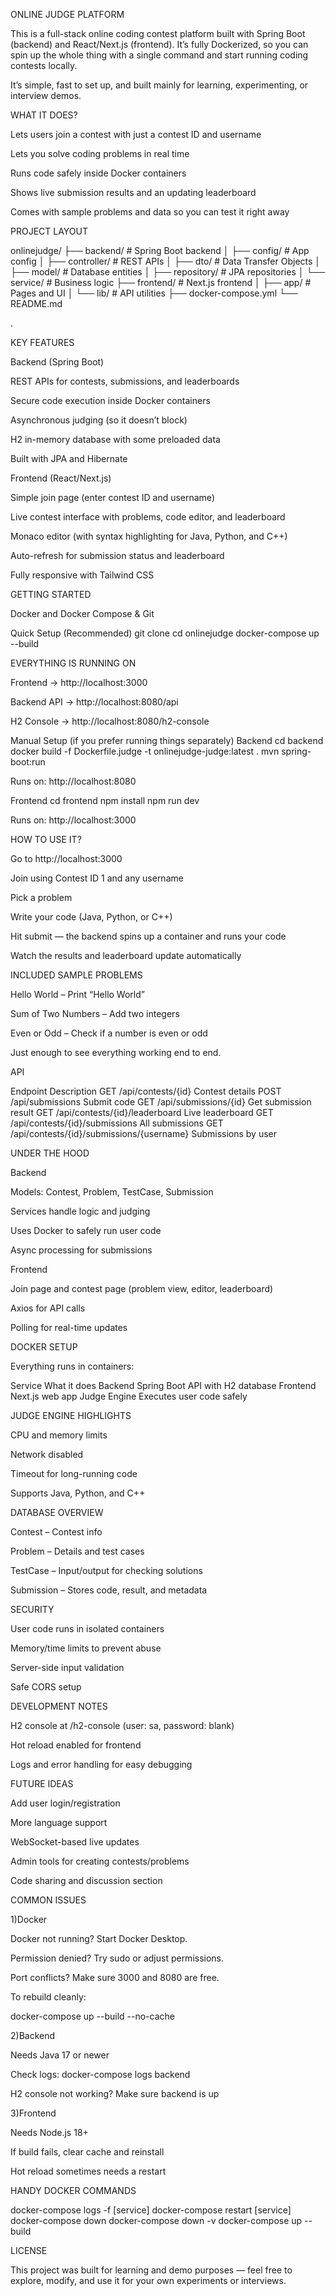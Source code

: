ONLINE JUDGE PLATFORM

This is a full-stack online coding contest platform built with Spring Boot (backend) and React/Next.js (frontend).
It’s fully Dockerized, so you can spin up the whole thing with a single command and start running coding contests locally.

It’s simple, fast to set up, and built mainly for learning, experimenting, or interview demos.


WHAT IT DOES?

Lets users join a contest with just a contest ID and username

Lets you solve coding problems in real time

Runs code safely inside Docker containers

Shows live submission results and an updating leaderboard

Comes with sample problems and data so you can test it right away


PROJECT LAYOUT

onlinejudge/
├── backend/               # Spring Boot backend
│   ├── config/            # App config
│   ├── controller/        # REST APIs
│   ├── dto/               # Data Transfer Objects
│   ├── model/             # Database entities
│   ├── repository/        # JPA repositories
│   └── service/           # Business logic
├── frontend/              # Next.js frontend
│   ├── app/               # Pages and UI
│   └── lib/               # API utilities
├── docker-compose.yml
└── README.md


.


KEY FEATURES

Backend (Spring Boot)

REST APIs for contests, submissions, and leaderboards

Secure code execution inside Docker containers

Asynchronous judging (so it doesn’t block)

H2 in-memory database with some preloaded data

Built with JPA and Hibernate

Frontend (React/Next.js)

Simple join page (enter contest ID and username)

Live contest interface with problems, code editor, and leaderboard

Monaco editor (with syntax highlighting for Java, Python, and C++)

Auto-refresh for submission status and leaderboard

Fully responsive with Tailwind CSS

GETTING STARTED

Docker and Docker Compose & Git

Quick Setup (Recommended)
git clone <repository-url>
cd onlinejudge
docker-compose up --build


EVERYTHING IS RUNNING ON

Frontend → http://localhost:3000

Backend API → http://localhost:8080/api

H2 Console → http://localhost:8080/h2-console



Manual Setup (if you prefer running things separately)
Backend
cd backend
docker build -f Dockerfile.judge -t onlinejudge-judge:latest .
mvn spring-boot:run


Runs on: http://localhost:8080

Frontend
cd frontend
npm install
npm run dev


Runs on: http://localhost:3000


HOW TO USE IT?

Go to http://localhost:3000

Join using Contest ID 1 and any username

Pick a problem

Write your code (Java, Python, or C++)

Hit submit — the backend spins up a container and runs your code

Watch the results and leaderboard update automatically


INCLUDED SAMPLE PROBLEMS

Hello World – Print “Hello World”

Sum of Two Numbers – Add two integers

Even or Odd – Check if a number is even or odd

Just enough to see everything working end to end.


API 

Endpoint	Description
GET /api/contests/{id}	Contest details
POST /api/submissions	Submit code
GET /api/submissions/{id}	Get submission result
GET /api/contests/{id}/leaderboard	Live leaderboard
GET /api/contests/{id}/submissions	All submissions
GET /api/contests/{id}/submissions/{username}	Submissions by user


UNDER THE HOOD

Backend

Models: Contest, Problem, TestCase, Submission

Services handle logic and judging

Uses Docker to safely run user code

Async processing for submissions

Frontend

Join page and contest page (problem view, editor, leaderboard)

Axios for API calls

Polling for real-time updates


DOCKER SETUP

Everything runs in containers:

Service	What it does
Backend	Spring Boot API with H2 database
Frontend	Next.js web app
Judge Engine	Executes user code safely


JUDGE ENGINE HIGHLIGHTS

CPU and memory limits

Network disabled

Timeout for long-running code

Supports Java, Python, and C++


DATABASE OVERVIEW

Contest – Contest info

Problem – Details and test cases

TestCase – Input/output for checking solutions

Submission – Stores code, result, and metadata


SECURITY

User code runs in isolated containers

Memory/time limits to prevent abuse

Server-side input validation

Safe CORS setup


DEVELOPMENT NOTES

H2 console at /h2-console (user: sa, password: blank)

Hot reload enabled for frontend

Logs and error handling for easy debugging


FUTURE IDEAS

Add user login/registration

More language support

WebSocket-based live updates

Admin tools for creating contests/problems

Code sharing and discussion section


COMMON ISSUES

1)Docker

Docker not running? Start Docker Desktop.

Permission denied? Try sudo or adjust permissions.

Port conflicts? Make sure 3000 and 8080 are free.

To rebuild cleanly:

docker-compose up --build --no-cache

2)Backend

Needs Java 17 or newer

Check logs: docker-compose logs backend

H2 console not working? Make sure backend is up

3)Frontend

Needs Node.js 18+

If build fails, clear cache and reinstall

Hot reload sometimes needs a restart


HANDY DOCKER COMMANDS

docker-compose logs -f [service]
docker-compose restart [service]
docker-compose down
docker-compose down -v
docker-compose up --build

LICENSE

This project was built for learning and demo purposes — feel free to explore, modify, and use it for your own experiments or interviews.
